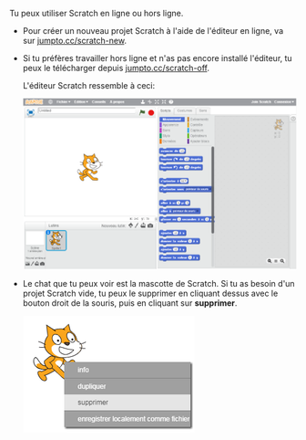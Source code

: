 Tu peux utiliser Scratch en ligne ou hors ligne.

+ Pour créer un nouveau projet Scratch à l'aide de l'éditeur en ligne, va sur <a href="http://jumpto.cc/scratch-new" target="_blank">jumpto.cc/scratch-new</a>.

+ Si tu préfères travailler hors ligne et n'as pas encore installé l'éditeur, tu peux le télécharger depuis <a href="http://jumpto.cc/scratch-off" target="_blank">jumpto.cc/scratch-off</a>.
    
    L'éditeur Scratch ressemble à ceci:
    
    ![capture d'écran](images/scratch-editor.png)

+ Le chat que tu peux voir est la mascotte de Scratch. Si tu as besoin d'un projet Scratch vide, tu peux le supprimer en cliquant dessus avec le bouton droit de la souris, puis en cliquant sur **supprimer**.
    
    ![capture d'écran](images/delete.png)